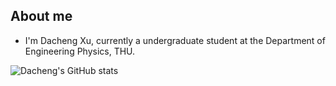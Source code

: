 ## About me
* I'm Dacheng Xu, currently a undergraduate student at the Department of Engineering Physics, THU.

![Dacheng's GitHub stats](https://github-readme-stats.vercel.app/api?username=dachengx&count_private=true&show_icons=true&theme=chartreuse-dark)